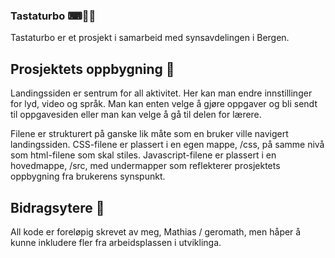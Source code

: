 ### Tastaturbo ⌨🐱‍👤

Tastaturbo er et prosjekt i samarbeid med synsavdelingen i Bergen.

## Prosjektets oppbygning 📁

Landingssiden er sentrum for all aktivitet. Her kan man endre innstillinger for lyd, video og språk. Man kan enten velge å gjøre oppgaver og bli sendt til oppgavesiden eller man kan velge å gå til delen for lærere.

Filene er strukturert på ganske lik måte som en bruker ville navigert landingssiden. CSS-filene er plassert i en egen mappe, /css, på samme nivå som html-filene som skal stiles. Javascript-filene er plassert i en hovedmappe, /src, med undermapper som reflekterer prosjektets oppbygning fra brukerens synspunkt.

## Bidragsytere 👥

All kode er foreløpig skrevet av meg, Mathias / geromath, men håper å kunne inkludere fler fra arbeidsplassen i utviklinga.
